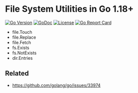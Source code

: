# File System Utilities in Go 1.18+ 

[![Go
Version](https://img.shields.io/github/go-mod/go-version/rwxrob/fs)](https://tip.golang.org/doc/go1.18)
[![GoDoc](https://godoc.org/github.com/rwxrob/fs?status.svg)](https://godoc.org/github.com/rwxrob/fs)
[![License](https://img.shields.io/badge/license-Apache2-brightgreen.svg)](LICENSE)
[![Go Report
Card](https://goreportcard.com/badge/github.com/rwxrob/fs)](https://goreportcard.com/report/github.com/rwxrob/fs)

* file.Touch
* file.Replace
* file.Fetch
* fs.Exists
* fs.NotExists
* dir.Entries 

## Related

* <https://github.com/golang/go/issues/33974>
